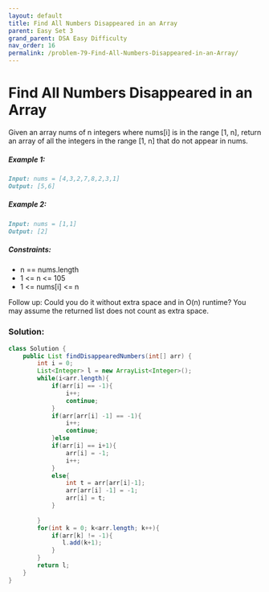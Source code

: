 ```yaml
---
layout: default
title: Find All Numbers Disappeared in an Array
parent: Easy Set 3
grand_parent: DSA Easy Difficulty
nav_order: 16
permalink: /problem-79-Find-All-Numbers-Disappeared-in-an-Array/
---
```

# Find All Numbers Disappeared in an Array

Given an array nums of n integers where nums[i] is in the range [1, n], return an array of all the integers in the range [1, n] that do not appear in nums.

##### Example 1:
```markdown
Input: nums = [4,3,2,7,8,2,3,1]
Output: [5,6]
```
##### Example 2:
```markdown
Input: nums = [1,1]
Output: [2]
```
##### Constraints:

* n == nums.length
* 1 <= n <= 105
* 1 <= nums[i] <= n

Follow up: Could you do it without extra space and in O(n) runtime? You may assume the returned list does not count as extra space.

### Solution:
```java
class Solution {
    public List findDisappearedNumbers(int[] arr) {
        int i = 0;
        List<Integer> l = new ArrayList<Integer>();
        while(i<arr.length){
            if(arr[i] == -1){
                i++;
                continue;
            }
            if(arr[arr[i] -1] == -1){
                i++;
                continue;
            }else
            if(arr[i] == i+1){
                arr[i] = -1;
                i++;
            }
            else{
                int t = arr[arr[i]-1];
                arr[arr[i] -1] = -1;
                arr[i] = t;
            }
            
        }
        for(int k = 0; k<arr.length; k++){
            if(arr[k] != -1){
               l.add(k+1); 
            }
        }
        return l;
    }
}
```